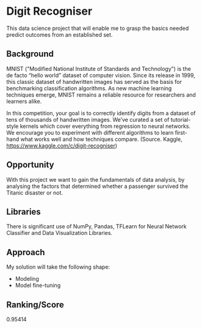 # Digit Recogniser
This data science project that will enable me to grasp the basics needed predict outcomes from an established set.

## Background
MNIST ("Modified National Institute of Standards and Technology") is the de facto “hello world” dataset of computer vision.
Since its release in 1999, this classic dataset of handwritten images has served as the basis for benchmarking classification algorithms.
As new machine learning techniques emerge, MNIST remains a reliable resource for researchers and learners alike.

In this competition, your goal is to correctly identify digits from a dataset of tens of thousands of handwritten images.
We’ve curated a set of tutorial-style kernels which cover everything from regression to neural networks.
We encourage you to experiment with different algorithms to learn first-hand what works well and how techniques compare.
(Source. Kaggle, https://www.kaggle.com/c/digit-recogniser)

## Opportunity
With this project we want to gain the fundamentals of data analysis, by analysing the factors that determined whether a passenger survived the Titanic disaster or not.

## Libraries
There is significant use of NumPy, Pandas, TFLearn for Neural Network Classifier and Data Visualization Libraries.

## Approach
My solution will take the following shape: 

- Modeling 
- Model fine-tuning

## Ranking/Score
0.95414


